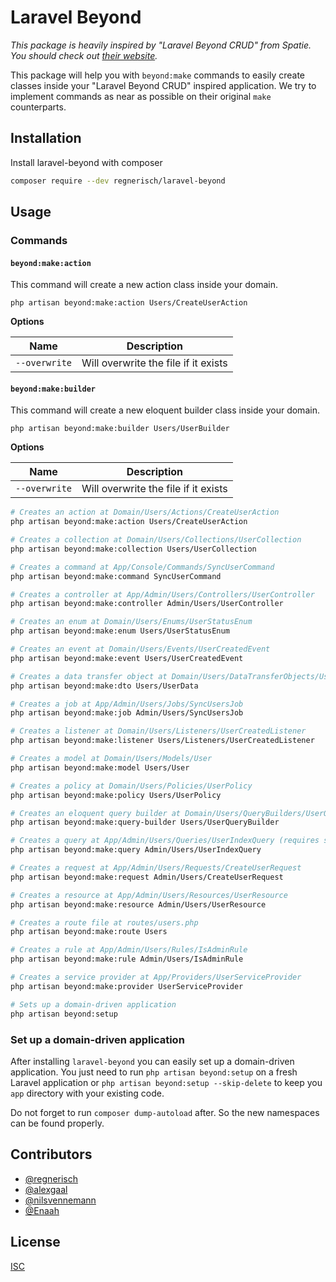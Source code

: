 # Laravel Beyond

*This package is heavily inspired by "Laravel Beyond CRUD" from Spatie. You should check out [their website](https://spatie.be/products/laravel-beyond-crud).*

This package will help you with `beyond:make` commands to easily create classes inside your "Laravel Beyond CRUD" inspired application.
We try to implement commands as near as possible on their original `make` counterparts.

## Installation

Install laravel-beyond with composer

```bash
composer require --dev regnerisch/laravel-beyond
```

## Usage

### Commands

#### `beyond:make:action`
This command will create a new action class inside your domain.

`php artisan beyond:make:action Users/CreateUserAction`

**Options**

| Name          | Description                           |
|---------------|---------------------------------------|
| `--overwrite` | Will overwrite the file if it exists  |

#### `beyond:make:builder`
This command will create a new eloquent builder class inside your domain.

`php artisan beyond:make:builder Users/UserBuilder`

**Options**

| Name          | Description                           |
|---------------|---------------------------------------|
| `--overwrite` | Will overwrite the file if it exists  |

```bash
# Creates an action at Domain/Users/Actions/CreateUserAction
php artisan beyond:make:action Users/CreateUserAction

# Creates a collection at Domain/Users/Collections/UserCollection
php artisan beyond:make:collection Users/UserCollection

# Creates a command at App/Console/Commands/SyncUserCommand
php artisan beyond:make:command SyncUserCommand

# Creates a controller at App/Admin/Users/Controllers/UserController
php artisan beyond:make:controller Admin/Users/UserController

# Creates an enum at Domain/Users/Enums/UserStatusEnum
php artisan beyond:make:enum Users/UserStatusEnum

# Creates an event at Domain/Users/Events/UserCreatedEvent
php artisan beyond:make:event Users/UserCreatedEvent

# Creates a data transfer object at Domain/Users/DataTransferObjects/UserData (requires spatie/data-transfer-object)
php artisan beyond:make:dto Users/UserData

# Creates a job at App/Admin/Users/Jobs/SyncUsersJob
php artisan beyond:make:job Admin/Users/SyncUsersJob

# Creates a listener at Domain/Users/Listeners/UserCreatedListener
php artisan beyond:make:listener Users/Listeners/UserCreatedListener

# Creates a model at Domain/Users/Models/User
php artisan beyond:make:model Users/User

# Creates a policy at Domain/Users/Policies/UserPolicy
php artisan beyond:make:policy Users/UserPolicy

# Creates an eloquent query builder at Domain/Users/QueryBuilders/UserQueryBuilder
php artisan beyond:make:query-builder Users/UserQueryBuilder

# Creates a query at App/Admin/Users/Queries/UserIndexQuery (requires spatie/laravel-query-builder)
php artisan beyond:make:query Admin/Users/UserIndexQuery

# Creates a request at App/Admin/Users/Requests/CreateUserRequest
php artisan beyond:make:request Admin/Users/CreateUserRequest

# Creates a resource at App/Admin/Users/Resources/UserResource
php artisan beyond:make:resource Admin/Users/UserResource

# Creates a route file at routes/users.php
php artisan beyond:make:route Users

# Creates a rule at App/Admin/Users/Rules/IsAdminRule
php artisan beyond:make:rule Admin/Users/IsAdminRule

# Creates a service provider at App/Providers/UserServiceProvider
php artisan beyond:make:provider UserServiceProvider

# Sets up a domain-driven application
php artisan beyond:setup
```

### Set up a domain-driven application
After installing `laravel-beyond` you can easily set up a domain-driven application. 
You just need to run `php artisan beyond:setup` on a fresh Laravel application or 
`php artisan beyond:setup --skip-delete` to keep you `app` directory with your existing
code. 

Do not forget to run `composer dump-autoload` after. So the new namespaces can be found properly.

## Contributors

- [@regnerisch](https://github.com/regnerisch)
- [@alexgaal](https://github.com/alexgaal)
- [@nilsvennemann](https://github.com/nilsvennemann)
- [@Enaah](https://github.com/Enaah)

## License

[ISC](LICENSE.md)
